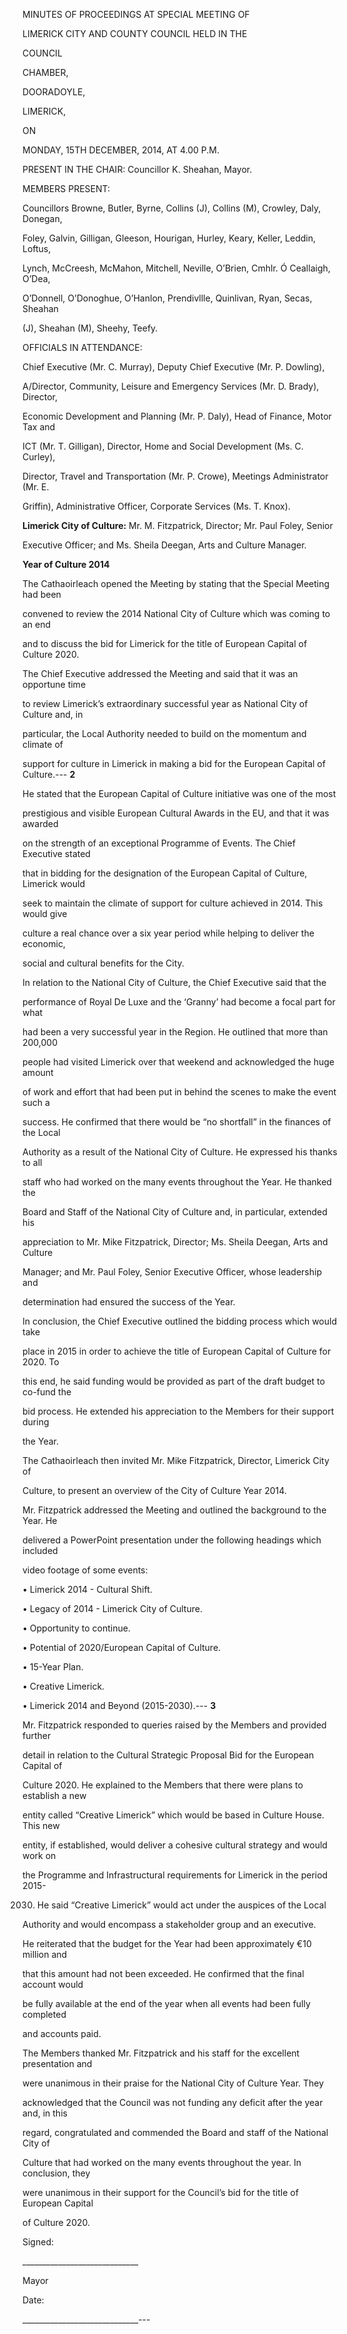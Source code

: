 MINUTES OF PROCEEDINGS AT SPECIAL MEETING OF

LIMERICK CITY AND COUNTY COUNCIL HELD IN THE

COUNCIL

CHAMBER,

DOORADOYLE,

LIMERICK,

ON

MONDAY, 15TH DECEMBER, 2014, AT 4.00 P.M.

PRESENT IN THE CHAIR:  Councillor K. Sheahan, Mayor.

MEMBERS PRESENT:

Councillors Browne, Butler, Byrne, Collins (J), Collins (M), Crowley, Daly, Donegan,

Foley, Galvin, Gilligan, Gleeson, Hourigan, Hurley, Keary, Keller, Leddin, Loftus,

Lynch, McCreesh, McMahon, Mitchell, Neville, O’Brien, Cmhlr. Ó Ceallaigh, O’Dea,

O’Donnell, O’Donoghue, O’Hanlon, Prendivllle, Quinlivan, Ryan, Secas, Sheahan

(J), Sheahan (M), Sheehy, Teefy.

OFFICIALS IN ATTENDANCE:

Chief Executive (Mr. C. Murray), Deputy Chief Executive (Mr. P. Dowling),

A/Director, Community, Leisure and Emergency Services (Mr. D. Brady), Director,

Economic Development and Planning (Mr. P. Daly), Head of Finance, Motor Tax and

ICT (Mr. T. Gilligan), Director, Home and Social Development (Ms. C. Curley),

Director, Travel and Transportation (Mr. P. Crowe), Meetings Administrator (Mr. E.

Griffin), Administrative Officer, Corporate Services (Ms. T. Knox).

**Limerick City of Culture:** Mr. M. Fitzpatrick, Director; Mr. Paul Foley, Senior

Executive Officer; and Ms. Sheila Deegan, Arts and Culture Manager.

**Year of Culture 2014**

The Cathaoirleach opened the Meeting by stating that the Special Meeting had been

convened to review the 2014 National City of Culture which was coming to an end

and to discuss the bid for Limerick for the title of European Capital of Culture 2020.

The Chief Executive addressed the Meeting and said that it was an opportune time

to review Limerick’s extraordinary successful year as National City of Culture and, in

particular, the Local Authority needed to build on the momentum and climate of

support for culture in Limerick in making a bid for the European Capital of Culture.---
**2**

He stated that the European Capital of Culture initiative was one of the most

prestigious and visible European Cultural Awards in the EU, and that it was awarded

on the strength of an exceptional Programme of Events. The Chief Executive stated

that in bidding for the designation of the European Capital of Culture, Limerick would

seek to maintain the climate of support for culture achieved in 2014. This would give

culture a real chance over a six year period while helping to deliver the economic,

social and cultural benefits for the City.

In relation to the National City of Culture, the Chief Executive said that the

performance of Royal De Luxe and the ‘Granny’ had become a focal part for what

had been a very successful year in the Region. He outlined that more than 200,000

people had visited Limerick over that weekend and acknowledged the huge amount

of work and effort that had been put in behind the scenes to make the event such a

success. He confirmed that there would be “no shortfall” in the finances of the Local

Authority as a result of the National City of Culture. He expressed his thanks to all

staff who had worked on the many events throughout the Year. He thanked the

Board and Staff of the National City of Culture and, in particular, extended his

appreciation to Mr. Mike Fitzpatrick, Director; Ms. Sheila Deegan, Arts and Culture

Manager; and Mr. Paul Foley, Senior Executive Officer, whose leadership and

determination had ensured the success of the Year.

In conclusion, the Chief Executive outlined the bidding process which would take

place in 2015 in order to achieve the title of European Capital of Culture for 2020. To

this end, he said funding would be provided as part of the draft budget to co-fund the

bid process. He extended his appreciation to the Members for their support during

the Year.

The Cathaoirleach then invited Mr. Mike Fitzpatrick, Director, Limerick City of

Culture, to present an overview of the City of Culture Year 2014.

Mr. Fitzpatrick addressed the Meeting and outlined the background to the Year. He

delivered a PowerPoint presentation under the following headings which included

video footage of some events:

• Limerick 2014 - Cultural Shift.

• Legacy of 2014 - Limerick City of Culture.

• Opportunity to continue.

• Potential of 2020/European Capital of Culture.

• 15-Year Plan.

• Creative Limerick.

• Limerick 2014 and Beyond (2015-2030).---
**3**

Mr. Fitzpatrick responded to queries raised by the Members and provided further

detail in relation to the Cultural Strategic Proposal Bid for the European Capital of

Culture 2020. He explained to the Members that there were plans to establish a new

entity called “Creative Limerick” which would be based in Culture House. This new

entity, if established, would deliver a cohesive cultural strategy and would work on

the Programme and Infrastructural requirements for Limerick in the period 2015-

2030. He said “Creative Limerick” would act under the auspices of the Local

Authority and would encompass a stakeholder group and an executive.

He reiterated that the budget for the Year had been approximately €10 million and

that this amount had not been exceeded. He confirmed that the final account would

be fully available at the end of the year when all events had been fully completed

and accounts paid.

The Members thanked Mr. Fitzpatrick and his staff for the excellent presentation and

were unanimous in their praise for the National City of Culture Year. They

acknowledged that the Council was not funding any deficit after the year and, in this

regard, congratulated and commended the Board and staff of the National City of

Culture that had worked on the many events throughout the year. In conclusion, they

were unanimous in their support for the Council’s bid for the title of European Capital

of Culture 2020.

Signed:

\_\_\_\_\_\_\_\_\_\_\_\_\_\_\_\_\_\_\_\_\_\_\_\_\_\_\_\_\_

Mayor

Date:

\_\_\_\_\_\_\_\_\_\_\_\_\_\_\_\_\_\_\_\_\_\_\_\_\_\_\_\_\_---
